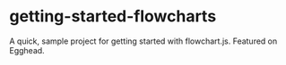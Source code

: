 # getting-started-flowcharts
A quick, sample project for getting started with flowchart.js. Featured on Egghead.
